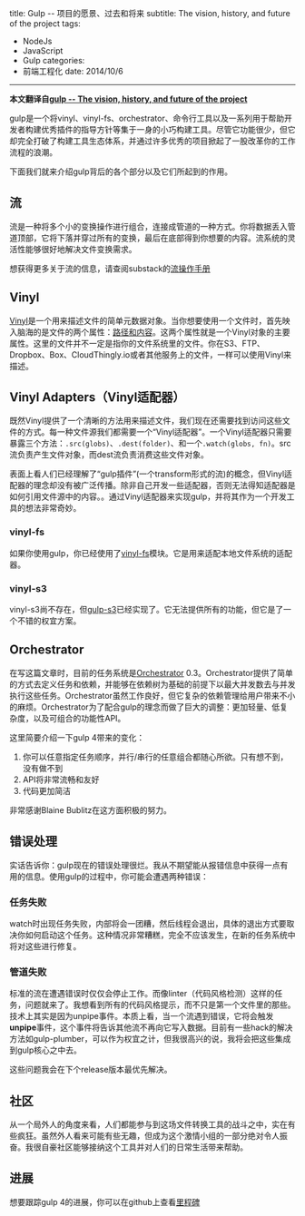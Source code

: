title: Gulp -- 项目的愿景、过去和将来
subtitle: The vision, history, and future of the project
tags: 
- NodeJs
- JavaScript
- Gulp
categories: 
- 前端工程化
date: 2014/10/6
---

**本文翻译自[gulp -- The vision, history, and future of the project](https://medium.com/@contrahacks/gulp-3828e8126466)**

gulp是一个将vinyl、vinyl-fs、orchestrator、命令行工具以及一系列用于帮助开发者构建优秀插件的指导方针等集于一身的小巧构建工具。尽管它功能很少，但它却完全打破了构建工具生态体系，并通过许多优秀的项目掀起了一股改革你的工作流程的浪潮。

<!-- more -->

下面我们就来介绍gulp背后的各个部分以及它们所起到的作用。

## 流
流是一种将多个小的变换操作进行组合，连接成管道的一种方式。你将数据丢入管道顶部，它将下落并穿过所有的变换，最后在底部得到你想要的内容。流系统的灵活性能够很好地解决文件变换需求。

想获得更多关于流的信息，请查阅substack的[流操作手册](https://github.com/substack/stream-handbook)


## Vinyl
[Vinyl](https://github.com/wearefractal/vinyl)是一个用来描述文件的简单元数据对象。当你想要使用一个文件时，首先映入脑海的是文件的两个属性：[路径和内容](https://github.com/wearefractal/vinyl/blob/master/index.js#L18-L25)。这两个属性就是一个Vinyl对象的主要属性。这里的文件并不一定是指你的文件系统里的文件。你在S3、FTP、Dropbox、Box、CloudThingly.io或者其他服务上的文件，一样可以使用Vinyl来描述。

## Vinyl Adapters（Vinyl适配器）
既然Vinyl提供了一个清晰的方法用来描述文件，我们现在还需要找到访问这些文件的方式。每一种文件源我们都需要一个“Vinyl适配器”。一个Vinyl适配器只需要暴露三个方法：`.src(globs)`、`.dest(folder)`、和一个`.watch(globs, fn)`。src流负责产生文件对象，而dest流负责消费这些文件对象。

表面上看人们已经理解了“gulp插件”(一个transform形式的流)的概念，但Vinyl适配器的理念却没有被广泛传播。除非自己开发一些适配器，否则无法得知适配器是如何引用文件源中的内容。。通过Vinyl适配器来实现gulp，并将其作为一个开发工具的想法非常奇妙。

### vinyl-fs
如果你使用gulp，你已经使用了[vinyl-fs](https://github.com/wearefractal/vinyl-fs)模块。它是用来适配本地文件系统的适配器。

### vinyl-s3
vinyl-s3尚不存在，但[gulp-s3](https://github.com/nkostelnik/gulp-s3)已经实现了。它无法提供所有的功能，但它是了一个不错的权宜方案。

## Orchestrator
在写这篇文章时，目前的任务系统是[Orchestrator](https://github.com/orchestrator/orchestrator) 0.3。Orchestrator提供了简单的方式去定义任务和依赖，并能够在依赖树为基础的前提下以最大并发数去与并发执行这些任务。Orchestrator虽然工作良好，但它复杂的依赖管理给用户带来不小的麻烦。Orchestrator为了配合gulp的理念而做了巨大的调整：更加轻量、低复杂度，以及可组合的功能性API。

这里简要介绍一下gulp 4带来的变化：
1. 你可以任意指定任务顺序，并行/串行的任意组合都随心所欲。只有想不到，没有做不到
2. API将非常流畅和友好
3. 代码更加简洁

非常感谢Blaine Bublitz在这方面积极的努力。

## 错误处理
实话告诉你：gulp现在的错误处理很烂。我从不期望能从报错信息中获得一点有用的信息。使用gulp的过程中，你可能会遭遇两种错误：

### 任务失败
watch时出现任务失败，内部将会一团糟，然后线程会退出，具体的退出方式要取决你如何启动这个任务。这种情况非常糟糕，完全不应该发生，在新的任务系统中将对这些进行修复。

### 管道失败
标准的流在遭遇错误时仅仅会停止工作。而像linter（代码风格检测）这样的任务，问题就来了。我想看到所有的代码风格提示，而不只是第一个文件里的那些。技术上其实是因为unpipe事件。本质上看，当一个流遇到错误，它将会触发**unpipe**事件，这个事件将告诉其他流不再向它写入数据。目前有一些hack的解决方法如gulp-plumber，可以作为权宜之计，但我很高兴的说，我将会把这些集成到gulp核心之中去。

这些问题我会在下个release版本最优先解决。

## 社区
从一个局外人的角度来看，人们都能参与到这场文件转换工具的战斗之中，实在有些疯狂。虽然外人看来可能有些无趣，但成为这个激情小组的一部分绝对令人振奋。我很自豪社区能够接纳这个工具并对人们的日常生活带来帮助。

## 进展
想要跟踪gulp 4的进展，你可以在github上查看[里程碑](https://github.com/gulpjs/gulp/issues?milestone=1&state=open)